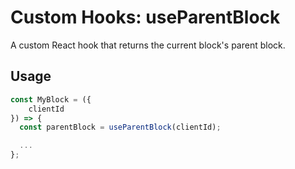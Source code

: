 # Custom Hooks: useParentBlock

A custom React hook that returns the current block's parent block.

## Usage

```jsx
const MyBlock = ({
	clientId
}) => {
  const parentBlock = useParentBlock(clientId);

  ...
};
```

